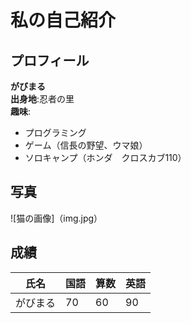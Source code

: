# 私の自己紹介

## プロフィール
**がびまる**  
**出身地**:忍者の里  
**趣味**:
- プログラミング  
- ゲーム（信長の野望、ウマ娘）  
- ソロキャンプ（ホンダ　クロスカブ110）  

## 写真  
![猫の画像]（img.jpg）

##  成績
|氏名|国語|算数|英語|
|--|--|--|--|
|がびまる|70|60|90|

